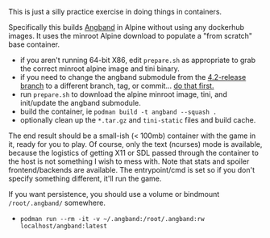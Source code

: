 This is just a silly practice exercise in doing things in containers.

Specifically this builds [Angband](https://github.com/angband/angband/blob/master/README.md) in Alpine without using any dockerhub images. It uses the minroot Alpine download to populate a "from scratch" base container.

- if you aren't running 64-bit X86, edit `prepare.sh` as appropriate to grab the correct minroot alpine image and tini binary.
- if you need to change the angband submodule from the [4.2-release branch](https://github.com/angband/angband/tree/4.2-release) to a different branch, tag, or commit... [do that first.](https://git-scm.com/docs/git-submodule)
- run `prepare.sh` to download the alpine minroot image, tini, and init/update the angband submodule.
- build the container, ie `podman build -t angband --squash .`
- optionally clean up the `*.tar.gz` and `tini-static` files and build cache.

The end result should be a small-ish (< 100mb) container with the game in it, ready for you to play. Of course, only the text (ncurses) mode is available, because the logistics of getting X11 or SDL passed through the container to the host is not something I wish to mess with. Note that stats and spoiler frontend/backends are available. The entrypoint/cmd is set so if you don't specify something different, it'll run the game.

If you want persistence, you should use a volume or bindmount `/root/.angband/` somewhere.

- `podman run --rm -it -v ~/.angband:/root/.angband:rw localhost/angband:latest`
